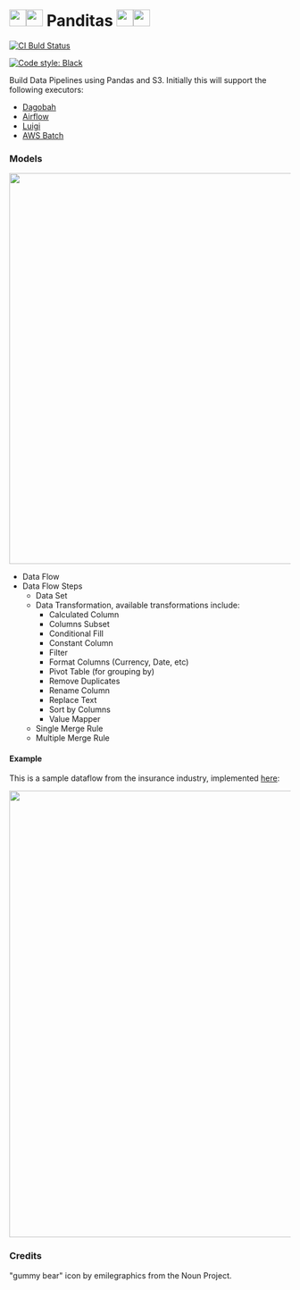 # <img height="30" src="https://raw.githubusercontent.com/ivansabik/panditas/master/doc/icon.png" /><img height="30" src="https://raw.githubusercontent.com/ivansabik/panditas/master/doc/icon.png" /> Panditas <img height="30" src="https://raw.githubusercontent.com/ivansabik/panditas/master/doc/icon.png" /><img height="30" src="https://raw.githubusercontent.com/ivansabik/panditas/master/doc/icon.png" />

<p align="left">
    <a href="https://travis-ci.com/ivansabik/panditas"><img alt="CI Buld Status" src="https://travis-ci.com/ivansabik/panditas.svg?branch=master"/></a>
</p>
<p align="left">
    <a href="https://github.com/ambv/black"><img alt="Code style: Black" src="https://img.shields.io/badge/code%20style-black-000000.svg"/></a>
</p>

Build Data Pipelines using Pandas and S3. Initially this will support the following executors:
- [Dagobah](https://github.com/thieman/dagobah)
- [Airflow](https://airflow.apache.org/)
- [Luigi](https://github.com/spotify/luigi)
- [AWS Batch](https://aws.amazon.com/batch/)

### Models

<p align="center">
  <img src="https://raw.githubusercontent.com/ivansabik/panditas/master/doc/models.png" width="700" />
</p>

- Data Flow
- Data Flow Steps
  - Data Set
  - Data Transformation, available transformations include:
    - Calculated Column
    - Columns Subset
    - Conditional Fill
    - Constant Column
    - Filter
    - Format Columns (Currency, Date, etc)
    - Pivot Table (for grouping by)
    - Remove Duplicates
    - Rename Column
    - Replace Text
    - Sort by Columns
    - Value Mapper
  - Single Merge Rule
  - Multiple Merge Rule

#### Example

This is a sample dataflow from the insurance industry, implemented [here](https://github.com/ivansabik/panditas/blob/master/examples/insurance_agency_experience.py):

<p align="center">
  <img src="https://raw.githubusercontent.com/ivansabik/panditas/master/doc/insurance_agency_experience.png" width="800" />
</p>

### Credits

"gummy bear" icon by emilegraphics from the Noun Project.
